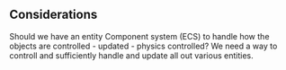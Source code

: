 
## Considerations 

Should we have an entity Component system (ECS) to handle how the objects are controlled - updated - physics controlled? We need a way to controll and sufficiently handle and update all out various entities.
